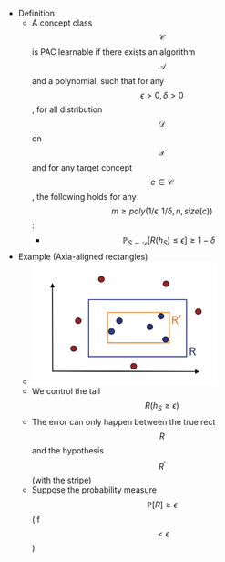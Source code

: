 - Definition
	- A concept class $$\mathcal C$$ is PAC learnable if there exists an algorithm $$\mathcal A$$ and a polynomial, such that for any $$\epsilon> 0, \delta >0$$, for all distribution $$\mathcal D$$ on $$\mathcal X$$ and for any target concept $$c\in\mathcal C$$, the following holds for any $$m\geq poly(1/\epsilon, 1/\delta, n, size(c))$$:
		- $$\mathbb{P}_{S\sim\mathcal D}[R(h_S)\leq\epsilon]\geq 1-\delta$$
- Example (Axia-aligned rectangles)
	- ![image.png](../assets/image_1681885102792_0.png)
	- We control the tail $$R(h_S\geq \epsilon)$$
	- The error can only happen between the true rect $$R$$ and the hypothesis $$R^\prime$$ (with the stripe)
	- Suppose the probability measure $$\mathbb{P}[R] \geq \epsilon$$ (if $$< \epsilon$$)